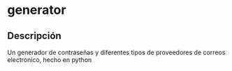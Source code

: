 # generator

## Descripción
Un generador de contraseñas y diferentes tipos de proveedores de correos electronico, hecho en python
